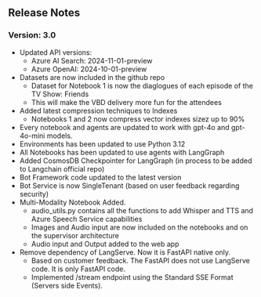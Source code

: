 ## Release Notes
### Version: 3.0

- Updated API versions:
  - Azure AI Search: 2024-11-01-preview
  - Azure OpenAI: 2024-10-01-preview
- Datasets are now included in the github repo
  - Dataset for Notebook 1 is now the diaglogues of each episode of the TV Show: Friends
  - This will make the VBD delivery more fun for the attendees
- Added latest compression techniques to Indexes
  - Notebooks 1 and 2 now compress vector indexes sizez up to 90%
- Every notebook and agents are updated to work with gpt-4o and gpt-4o-mini models.
- Environments has been updated to use Python 3.12
- All Notebooks has been updated to use agents with LangGraph
- Added CosmosDB Checkpointer for LangGraph (in process to be added to Langchain official repo)
- Bot Framework code updated to the latest version
- Bot Service is now SingleTenant (based on user feedback regarding security)
- Multi-Modality Notebook Added. 
  - audio_utils.py contains all the functions to add Whisper and TTS and Azure Speech Service capabilities
  - Images and Audio input are now included on the notebooks and on the supervisor architecture
  - Audio input and Output added to the web app
- Remove dependency of LangServe. Now it is FastAPI native only.
  - Based on customer feedback. The FastAPI does not use LangServe code. It is only FastAPI code.
  - Implemented /stream endpoint using the Standard SSE Format (Servers side Events).
  

